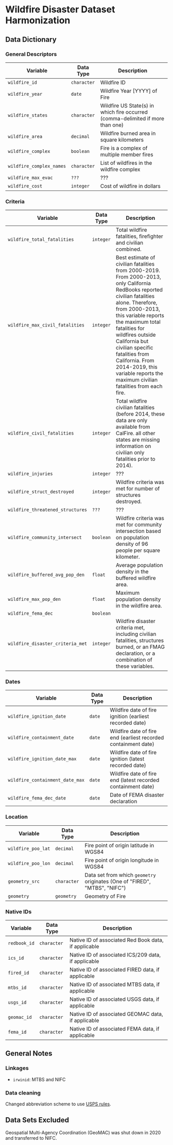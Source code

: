 # Wildfire Disaster Dataset Harmonization

## Data Dictionary


### General Descriptors

| Variable      | Data Type     | Description|
| ------------- | ------------- | ---------- | 
`wildfire_id` | `character` | Wildfire ID | 
`wildfire_year` | `date` | Wildfire Year [YYYY] of Fire |
`wildfire_states` | `character` | Wildfire US State(s) in which fire occurred (comma-delimited if more than one) |
`wildfire_area` | `decimal` | Wildfire burned area in square kilometers |
`wildfire_complex` | `boolean` | Fire is a complex of multiple member fires |
`wildfire_complex_names` | `character` | List of wildfires in the wildfire complex |
`wildfire_max_evac` | `???` | ??? | 
`wildfire_cost` | `integer` | Cost of wildfire in dollars |

### Criteria 

| Variable      | Data Type     | Description|
| ------------- | ------------- | ---------- | 
`wildfire_total_fatalities` | `integer` | Total wildfire fatalities, firefighter and civilian combined. |
`wildfire_max_civil_fatalities` | `integer` | Best estimate of civilian fatalities from 2000-2019. From 2000-2013, only California RedBooks reported civilian fatalities alone. Therefore, from 2000-2013, this variable reports the maximum total fatalities for wildfires outside California but civilian specific fatalities from California. From 2014-2019, this variable reports the maximum civilian fatalities from each fire. |
`wildfire_civil_fatalities` | `integer` | Total wildfire civilian fatalities (before 2014, these data are only available from CalFire. all other states are missing information on civilian only fatalities prior to 2014). |
`wildfire_injuries` | `integer` | ??? | 
`wildfire_struct_destroyed` | `integer` | Wildfire criteria was met for number of structures destroyed. |
`wildfire_threatened_structures` | `???` | ??? | 
`wildfire_community_intersect` | `boolean` | Wildfire criteria was met for community intersection based on population density of 96 people per square kilometer. |
`wildfire_buffered_avg_pop_den` | `float` | Average population density in the buffered wildfire area. | 
`wildfire_max_pop_den` | `float` | Maximum population density in the wildfire area. | 
`wildfire_fema_dec` | `boolean` | | FEMA disaster declaration | 
`wildfire_disaster_criteria_met` | `integer` | Wildfire disaster criteria met, including civilian fatalities, structures burned, or an FMAG declaration, or a combination of these variables. |

### Dates

| Variable      | Data Type     | Description|
| ------------- | ------------- | ---------- | 
`wildfire_ignition_date` | `date` | Wildfire date of fire ignition (earliest recorded date) | 
`wildfire_containment_date` | `date` | Wildfire date of fire end (earliest recorded containment date) |
`wildfire_ignition_date_max` | `date` | Wildfire date of fire ignition (latest recorded date) | 
`wildfire_containment_date_max` | `date` | Wildfire date of fire end (latest recorded containment date) |
`wildfire_fema_dec_date` | `date` | Date of FEMA disaster declaration | 

### Location 

| Variable      | Data Type     | Description|
| ------------- | ------------- | ---------- | 
`wildfire_poo_lat` | `decimal` | Fire point of origin latitude in WGS84 |
`wildfire_poo_lon` | `decimal` | Fire point of origin longitude in WGS84 |
`geometry_src`| `character` | Data set from which `geometry` originates (One of "FIRED", "MTBS", "NIFC") | 
`geometry` | `geometry` | Geometry of Fire |

### Native IDs

| Variable      | Data Type     | Description|
| ------------- | ------------- | ---------- | 
`redbook_id` | `character` | Native ID of associated Red Book data, if applicable | 
`ics_id` | `character` | Native ID of associated ICS/209 data, if applicable | 
`fired_id` | `character` | Native ID of associated FIRED data, if applicable | 
`mtbs_id` | `character` | Native ID of associated MTBS data, if applicable | 
`usgs_id` | `character` | Native ID of associated USGS data, if applicable | 
`geomac_id` | `character` | Native ID of associated GEOMAC data, if applicable | 
`fema_id` | `character` | Native ID of associated FEMA data, if applicable | 


## General Notes

### Linkages

* `irwinid`: MTBS and NIFC

### Data cleaning

Changed abbreviation scheme to use [USPS rules](https://pe.usps.com/text/pub28/28apc_002.htm?_gl=1*1tbn36t*_gcl_au*NTMxMDc4MjUzLjE3MTg3NDkxMTQ.*_ga*NjkzNzQyODM0LjE3MTA4NjczMzQ.*_ga_3NXP3C8S9V*MTcxODc0OTExMy43LjEuMTcxODc0OTY2Ni4wLjAuMA..). 


## Data Sets Excluded

Geospatial Multi-Agency Coordination (GeoMAC) was shut down in 2020 and transferred to NIFC. 

